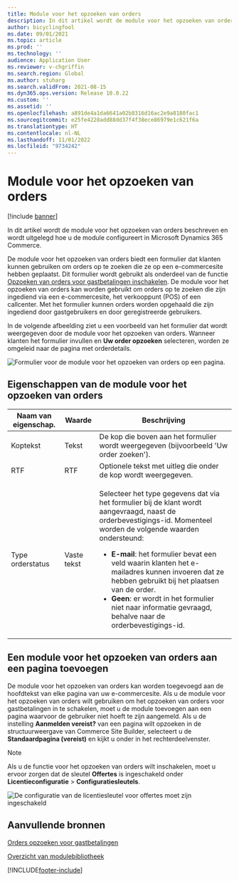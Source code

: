 ```yaml
---
title: Module voor het opzoeken van orders
description: In dit artikel wordt de module voor het opzoeken van orders beschreven en wordt uitgelegd hoe u de module configureert in Microsoft Dynamics 365 Commerce.
author: bicyclingfool
ms.date: 09/01/2021
ms.topic: article
ms.prod: ''
ms.technology: ''
audience: Application User
ms.reviewer: v-chgriffin
ms.search.region: Global
ms.author: stuharg
ms.search.validFrom: 2021-08-15
ms.dyn365.ops.version: Release 10.0.22
ms.custom: ''
ms.assetid: ''
ms.openlocfilehash: a891de4a1da6641a02b8316d16ac2e9a8180fac1
ms.sourcegitcommit: e25fe4228add88dd37f4f38ece86979e1c621f6a
ms.translationtype: HT
ms.contentlocale: nl-NL
ms.lasthandoff: 11/01/2022
ms.locfileid: "9734242"
---
```

# <a name="order-lookup-module"></a>Module voor het opzoeken van orders

[!include [banner](includes/banner.md)]

In dit artikel wordt de module voor het opzoeken van orders beschreven en wordt uitgelegd hoe u de module configureert in Microsoft Dynamics 365 Commerce.

De module voor het opzoeken van orders biedt een formulier dat klanten kunnen gebruiken om orders op te zoeken die ze op een e-commercesite hebben geplaatst. Dit formulier wordt gebruikt als onderdeel van de functie [Opzoeken van orders voor gastbetalingen inschakelen](order-lookup-guest.md). De module voor het opzoeken van orders kan worden gebruikt om orders op te zoeken die zijn ingediend via een e-commercesite, het verkooppunt (POS) of een callcenter. Met het formulier kunnen orders worden opgehaald die zijn ingediend door gastgebruikers en door geregistreerde gebruikers.

In de volgende afbeelding ziet u een voorbeeld van het formulier dat wordt weergegeven door de module voor het opzoeken van orders. Wanneer klanten het formulier invullen en **Uw order opzoeken** selecteren, worden ze omgeleid naar de pagina met orderdetails.

![Formulier voor de module voor het opzoeken van orders op een pagina.](./media/OrderLookup_module.PNG)

## <a name="order-lookup-module-properties"></a>Eigenschappen van de module voor het opzoeken van orders

| Naam van eigenschap.     | Waarde     | Beschrijving |
|-------------------|-----------|-------------|
| Koptekst           | Tekst      | De kop die boven aan het formulier wordt weergegeven (bijvoorbeeld 'Uw order zoeken'). |
| RTF         | RTF | Optionele tekst met uitleg die onder de kop wordt weergegeven. |
| Type orderstatus | Vaste tekst      | <p>Selecteer het type gegevens dat via het formulier bij de klant wordt aangevraagd, naast de orderbevestigings-id. Momenteel worden de volgende waarden ondersteund:</p><ul><li><b>E-mail</b>: het formulier bevat een veld waarin klanten het e-mailadres kunnen invoeren dat ze hebben gebruikt bij het plaatsen van de order.</li><li><b>Geen</b>: er wordt in het formulier niet naar informatie gevraagd, behalve naar de orderbevestigings-id.</li></ul> |

## <a name="add-an-order-lookup-module-to-a-page"></a>Een module voor het opzoeken van orders aan een pagina toevoegen

De module voor het opzoeken van orders kan worden toegevoegd aan de hoofdtekst van elke pagina van uw e-commercesite. Als u de module voor het opzoeken van orders wilt gebruiken om het opzoeken van orders voor gastbetalingen in te schakelen, moet u de module toevoegen aan een pagina waarvoor de gebruiker niet hoeft te zijn aangemeld. Als u de instelling **Aanmelden vereist?** van een pagina wilt opzoeken in de structuurweergave van Commerce Site Builder, selecteert u de **Standaardpagina (vereist)** en kijkt u onder in het rechterdeelvenster.


> [!NOTE]
> Als u de functie voor het opzoeken van orders wilt inschakelen, moet u ervoor zorgen dat de sleutel **Offertes** is ingeschakeld onder **Licentieconfiguratie** > **Configuratiesleutels**.
>
> ![De configuratie van de licentiesleutel voor offertes moet zijn ingeschakeld](./media/Quotations_License_Key_Configuration.png)

## <a name="additional-resources"></a>Aanvullende bronnen

[Orders opzoeken voor gastbetalingen](order-lookup-guest.md)

[Overzicht van modulebibliotheek](starter-kit-overview.md)

[!INCLUDE[footer-include](../includes/footer-banner.md)]
